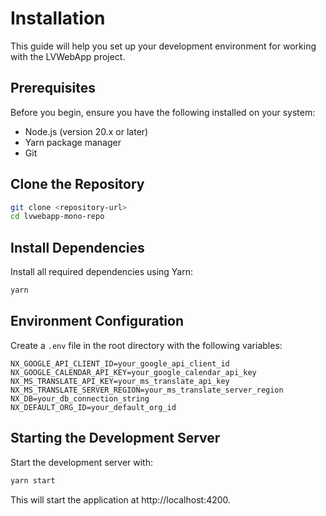 # Installation

This guide will help you set up your development environment for working with the LVWebApp project.

## Prerequisites

Before you begin, ensure you have the following installed on your system:

- Node.js (version 20.x or later)
- Yarn package manager
- Git

## Clone the Repository

```bash
git clone <repository-url>
cd lvwebapp-mono-repo
```

## Install Dependencies

Install all required dependencies using Yarn:

```bash
yarn
```

## Environment Configuration

Create a `.env` file in the root directory with the following variables:

```
NX_GOOGLE_API_CLIENT_ID=your_google_api_client_id
NX_GOOGLE_CALENDAR_API_KEY=your_google_calendar_api_key
NX_MS_TRANSLATE_API_KEY=your_ms_translate_api_key
NX_MS_TRANSLATE_SERVER_REGION=your_ms_translate_server_region
NX_DB=your_db_connection_string
NX_DEFAULT_ORG_ID=your_default_org_id
```

## Starting the Development Server

Start the development server with:

```bash
yarn start
```

This will start the application at http://localhost:4200.
